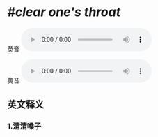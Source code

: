 # ***\#clear one's throat*** 
英音
<audio src="./media/clear one’s throat1_AAC.aac" controls="controls"></audio>

美音
<audio src="./media/clear one’s throat2_AAC.aac" controls="controls"></audio>



  

英文释义
---
### 1.**清清嗓子**  


